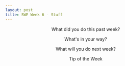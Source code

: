 ```yaml
---
layout: post
title: SWE Week 6 - Stuff
---
```


<p align="center"> What did you do this past week? </p>

<p align="center"> What's in your way? </p>

<p align="center"> What will you do next week? </p>

<p align="center"> Tip of the Week </p>
